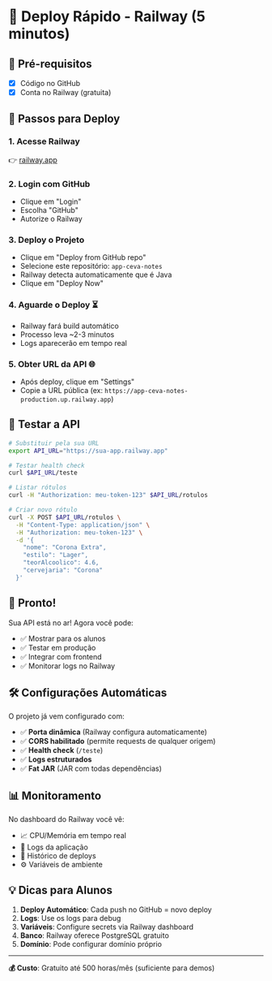 # 🚀 Deploy Rápido - Railway (5 minutos)

## 📝 Pré-requisitos
- [x] Código no GitHub
- [x] Conta no Railway (gratuita)

## 🎯 Passos para Deploy

### 1. **Acesse Railway**
👉 [railway.app](https://railway.app)

### 2. **Login com GitHub**
- Clique em "Login"
- Escolha "GitHub"
- Autorize o Railway

### 3. **Deploy o Projeto**
- Clique em "Deploy from GitHub repo"
- Selecione este repositório: `app-ceva-notes`
- Railway detecta automaticamente que é Java
- Clique em "Deploy Now"

### 4. **Aguarde o Deploy** ⏳
- Railway fará build automático
- Processo leva ~2-3 minutos
- Logs aparecerão em tempo real

### 5. **Obter URL da API** 🌐
- Após deploy, clique em "Settings"
- Copie a URL pública (ex: `https://app-ceva-notes-production.up.railway.app`)

## 🧪 Testar a API

```bash
# Substituir pela sua URL
export API_URL="https://sua-app.railway.app"

# Testar health check
curl $API_URL/teste

# Listar rótulos
curl -H "Authorization: meu-token-123" $API_URL/rotulos

# Criar novo rótulo
curl -X POST $API_URL/rotulos \
  -H "Content-Type: application/json" \
  -H "Authorization: meu-token-123" \
  -d '{
    "nome": "Corona Extra",
    "estilo": "Lager",
    "teorAlcoolico": 4.6,
    "cervejaria": "Corona"
  }'
```

## 🎉 Pronto!

Sua API está no ar! Agora você pode:
- ✅ Mostrar para os alunos
- ✅ Testar em produção
- ✅ Integrar com frontend
- ✅ Monitorar logs no Railway

## 🛠️ Configurações Automáticas

O projeto já vem configurado com:
- ✅ **Porta dinâmica** (Railway configura automaticamente)
- ✅ **CORS habilitado** (permite requests de qualquer origem)
- ✅ **Health check** (`/teste`)
- ✅ **Logs estruturados**
- ✅ **Fat JAR** (JAR com todas dependências)

## 📊 Monitoramento

No dashboard do Railway você vê:
- 📈 CPU/Memória em tempo real
- 📝 Logs da aplicação
- 🔄 Histórico de deploys
- ⚙️ Variáveis de ambiente

## 💡 Dicas para Alunos

1. **Deploy Automático**: Cada push no GitHub = novo deploy
2. **Logs**: Use os logs para debug
3. **Variáveis**: Configure secrets via Railway dashboard
4. **Banco**: Railway oferece PostgreSQL gratuito
5. **Domínio**: Pode configurar domínio próprio

---

**💰 Custo**: Gratuito até 500 horas/mês (suficiente para demos) 